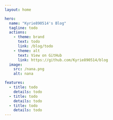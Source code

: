 ```yaml
---
layout: home

hero:
  name: "Kyrie890514's Blog"
  tagline: todo
  actions:
    - theme: brand
      text: todo
      link: /blog/todo
    - theme: alt
      text: View on GitHub
      link: https://github.com/Kyrie890514/blog
  image:
    src: /nana.png
    alt: nana

features:
  - title: todo
    details: todo
  - title: todo
    details: todo
  - title: todo
    details: todo
---
```

